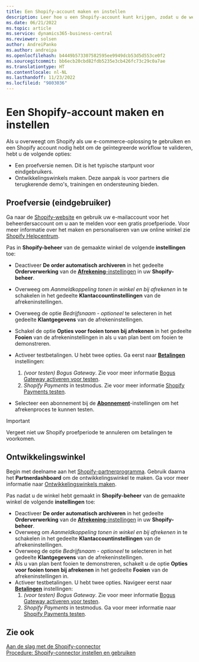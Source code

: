 ```yaml
---
title: Een Shopify-account maken en instellen
description: Leer hoe u een Shopify-account kunt krijgen, zodat u de werkstroom voor integratie van Shopify en Business Central kunt demonstreren.
ms.date: 06/21/2022
ms.topic: article
ms.service: dynamics365-business-central
ms.reviewer: solsen
author: AndreiPanko
ms.author: andreipa
ms.openlocfilehash: b4449b573307582595ee9949dcb53d5d553ce0f2
ms.sourcegitcommit: bb6ecb20cbd82fdb5235e3cb426fc73c29c0a7ae
ms.translationtype: HT
ms.contentlocale: nl-NL
ms.lasthandoff: 11/23/2022
ms.locfileid: "9803036"
---
```

# <a name="create-and-set-up-a-shopify-account"></a>Een Shopify-account maken en instellen

Als u overweegt om Shopify als uw e-commerce-oplossing te gebruiken en een Shopify account nodig hebt om de geïntegreerde workflow te valideren, hebt u de volgende opties:

- Een proefversie nemen. Dit is het typische startpunt voor eindgebruikers.  
- Ontwikkelingswinkels maken. Deze aanpak is voor partners die terugkerende demo's, trainingen en ondersteuning bieden.

## <a name="trial-end-user"></a>Proefversie (eindgebruiker)

Ga naar de [Shopify-website](https://www.shopify.com) en gebruik uw e-mailaccount voor het beheerdersaccount om u aan te melden voor een gratis proefperiode. Voor meer informatie over het maken en personaliseren van uw online winkel zie [Shopify Helpcentrum](https://help.shopify.com/).

Pas in **Shopify-beheer** van de gemaakte winkel de volgende **instellingen** toe:

- Deactiveer **De order automatisch archiveren** in het gedeelte **Orderverwerking** van de [**Afrekening**-instellingen](https://www.shopify.com/admin/settings/checkout) in uw **Shopify-beheer**.
- Overweeg om *Aanmeldkoppeling tonen in winkel en bij afrekenen* in te schakelen in het gedeelte **Klantaccountinstellingen** van de afrekeninstellingen.
- Overweeg de optie *Bedrijfsnaam - optioneel* te selecteren in het gedeelte **Klantgegevens** van de afrekeninstellingen.
- Schakel de optie **Opties voor fooien tonen bij afrekenen** in het gedeelte **Fooien** van de afrekeninstellingen in als u van plan bent om fooien te demonstreren.
- Activeer testbetalingen. U hebt twee opties. Ga eerst naar [**Betalingen**](https://www.shopify.com/admin/settings/payments) instellingen:  
  1. *(voor testen) Bogus Gateway*. Zie voor meer informatie [Bogus Gateway activeren voor testen](https://help.shopify.com/en/manual/checkout-settings/test-orders#place-a-test-order-by-simulating-a-transaction).
  2. *Shopify Payments* in testmodus. Zie voor meer informatie [Shopify Payments testen](https://help.shopify.com/en/manual/payments/shopify-payments/testing-shopify-payments).

- Selecteer een abonnement bij de [**Abonnement**](https://www.shopify.com/admin/settings/plan)-instellingen om het afrekenproces te kunnen testen.

> [!Important]  
> Vergeet niet uw Shopify proefperiode te annuleren om betalingen te voorkomen.

## <a name="development-store"></a>Ontwikkelingswinkel

Begin met deelname aan het [Shopify-partnerprogramma](https://help.shopify.com/partners/about). Gebruik daarna het **Partnerdashboard** om de ontwikkelingswinkel te maken. Ga voor meer informatie naar [Ontwikkelingswinkels maken](https://help.shopify.com/partners/dashboard/managing-stores/development-stores).

Pas nadat u de winkel hebt gemaakt in **Shopify-beheer** van de gemaakte winkel de volgende **instellingen** toe:

- Deactiveer **De order automatisch archiveren** in het gedeelte **Orderverwerking** van de [**Afrekening**-instellingen](https://www.shopify.com/admin/settings/checkout) in uw **Shopify-beheer**.
- Overweeg om *Aanmeldkoppeling tonen in winkel en bij afrekenen* in te schakelen in het gedeelte **Klantaccountinstellingen** van de afrekeninstellingen.
- Overweeg de optie *Bedrijfsnaam - optioneel* te selecteren in het gedeelte **Klantgegevens** van de afrekeninstellingen.
- Als u van plan bent fooien te demonstreren, schakelt u de optie **Opties voor fooien tonen bij afrekenen** in het gedeelte **Fooien** van de afrekeninstellingen in.
- Activeer testbetalingen. U hebt twee opties. Navigeer eerst naar [**Betalingen**](https://www.shopify.com/admin/settings/payments) instellingen:  
  1. *(voor testen) Bogus Gateway*. Zie voor meer informatie [Bogus Gateway activeren voor testen](https://help.shopify.com/en/manual/checkout-settings/test-orders#place-a-test-order-by-simulating-a-transaction).
  2. *Shopify Payments* in testmodus. Ga voor meer informatie naar [Shopify Payments testen](https://help.shopify.com/en/manual/payments/shopify-payments/testing-shopify-payments).

## <a name="see-also"></a>Zie ook

[Aan de slag met de Shopify-connector](get-started.md)  
[Procedure: Shopify-connector instellen en gebruiken](walkthrough-setting-up-and-using-shopify.md)
